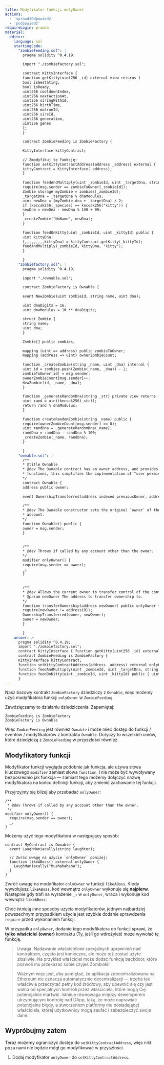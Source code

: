 ```yaml
---
title: Modyfikator funkcji onlyOwner
actions:
  - 'sprawdźOdpowiedź'
  - 'podpowiedź'
requireLogin: prawda
material:
  editor:
    language: sol
    startingCode:
      "zombiefeeding.sol": |
        pragma solidity ^0.4.19;
        
        import "./zombiefactory.sol";
        
        contract KittyInterface {
        function getKitty(uint256 _id) external view returns (
        bool isGestating,
        bool isReady,
        uint256 cooldownIndex,
        uint256 nextActionAt,
        uint256 siringWithId,
        uint256 birthTime,
        uint256 matronId,
        uint256 sireId,
        uint256 generation,
        uint256 genes
        );
        }
        
        contract ZombieFeeding is ZombieFactory {
        
        KittyInterface kittyContract;
        
        // Zmodyfikuj tę funkcję:
        function setKittyContractAddress(address _address) external {
        kittyContract = KittyInterface(_address);
        }
        
        function feedAndMultiply(uint _zombieId, uint _targetDna, string _species) public {
        require(msg.sender == zombieToOwner[_zombieId]);
        Zombie storage myZombie = zombies[_zombieId];
        _targetDna = _targetDna % dnaModulus;
        uint newDna = (myZombie.dna + _targetDna) / 2;
        if (keccak256(_species) == keccak256("kitty")) {
        newDna = newDna - newDna % 100 + 99;
        }
        _createZombie("NoName", newDna);
        }
        
        function feedOnKitty(uint _zombieId, uint _kittyId) public {
        uint kittyDna;
        (,,,,,,,,,kittyDna) = kittyContract.getKitty(_kittyId);
        feedAndMultiply(_zombieId, kittyDna, "kitty");
        }
        
        }
      "zombiefactory.sol": |
        pragma solidity ^0.4.19;
        
        import "./ownable.sol";
        
        contract ZombieFactory is Ownable {
        
        event NewZombie(uint zombieId, string name, uint dna);
        
        uint dnaDigits = 16;
        uint dnaModulus = 10 ** dnaDigits;
        
        struct Zombie {
        string name;
        uint dna;
        }
        
        Zombie[] public zombies;
        
        mapping (uint => address) public zombieToOwner;
        mapping (address => uint) ownerZombieCount;
        
        function _createZombie(string _name, uint _dna) internal {
        uint id = zombies.push(Zombie(_name, _dna)) - 1;
        zombieToOwner[id] = msg.sender;
        ownerZombieCount[msg.sender]++;
        NewZombie(id, _name, _dna);
        }
        
        function _generateRandomDna(string _str) private view returns (uint) {
        uint rand = uint(keccak256(_str));
        return rand % dnaModulus;
        }
        
        function createRandomZombie(string _name) public {
        require(ownerZombieCount[msg.sender] == 0);
        uint randDna = _generateRandomDna(_name);
        randDna = randDna - randDna % 100;
        _createZombie(_name, randDna);
        }
        
        }
      "ownable.sol": |
        /**
        * @title Ownable
        * @dev The Ownable contract has an owner address, and provides basic authorization control
        * functions, this simplifies the implementation of "user permissions".
        */
        contract Ownable {
        address public owner;
        
        event OwnershipTransferred(address indexed previousOwner, address indexed newOwner);
        
        /**
        * @dev The Ownable constructor sets the original `owner` of the contract to the sender
        * account.
        */
        function Ownable() public {
        owner = msg.sender;
        }
        
        
        /**
        * @dev Throws if called by any account other than the owner.
        */
        modifier onlyOwner() {
        require(msg.sender == owner);
        _;
        }
        
        
        /**
        * @dev Allows the current owner to transfer control of the contract to a newOwner.
        * @param newOwner The address to transfer ownership to.
        */
        function transferOwnership(address newOwner) public onlyOwner {
        require(newOwner != address(0));
        OwnershipTransferred(owner, newOwner);
        owner = newOwner;
        }
        
        }
    answer: >
      pragma solidity ^0.4.19;
      import "./zombiefactory.sol";
      contract KittyInterface { function getKitty(uint256 _id) external view returns ( bool isGestating, bool isReady, uint256 cooldownIndex, uint256 nextActionAt, uint256 siringWithId, uint256 birthTime, uint256 matronId, uint256 sireId, uint256 generation, uint256 genes ); }
      contract ZombieFeeding is ZombieFactory {
      KittyInterface kittyContract;
      function setKittyContractAddress(address _address) external onlyOwner { kittyContract = KittyInterface(_address); }
      function feedAndMultiply(uint _zombieId, uint _targetDna, string _species) public { require(msg.sender == zombieToOwner[_zombieId]); Zombie storage myZombie = zombies[_zombieId]; _targetDna = _targetDna % dnaModulus; uint newDna = (myZombie.dna + _targetDna) / 2; if (keccak256(_species) == keccak256("kitty")) { newDna = newDna - newDna % 100 + 99; } _createZombie("NoName", newDna); }
      function feedOnKitty(uint _zombieId, uint _kittyId) public { uint kittyDna; (,,,,,,,,,kittyDna) = kittyContract.getKitty(_kittyId); feedAndMultiply(_zombieId, kittyDna, "kitty"); }
      }
---
```

Nasz bazowy kontrakt `ZombieFactory` dziedziczy z `Ownable`, więc możemy użyć modyfikatora funkcji `onlyOwner` w `ZombieFeeding`.

Zawdzięczamy to działaniu dziedziczenia. Zapamiętaj:

    ZombieFeeding is ZombieFactory
    ZombieFactory is Ownable
    

Więc `ZombieFeeding` jest również `Ownable` i może mieć dostęp do funkcji / eventów / modyfikatorów z kontraktu `Ownable`. Dotyczy to wszelkich umów, które dziedziczą z `ZombieFeeding` w przyszłości również.

## Modyfikatory funkcji

Modyfikator funkcji wygląda podobnie jak funkcja, ale używa słowa kluczowego `modifier` zamiast słowa `function`. I nie może być wywoływany bezpośrednio jak funkcja — zamiast tego możemy dołączyć nazwę modyfikatora na końcu definicji funkcji, aby zmienić zachowanie tej funkcji.

Przyjrzyjmy się bliżej aby przebadać `onlyOwner`:

    /**
     * @dev Throws if called by any account other than the owner.
     */
    modifier onlyOwner() {
      require(msg.sender == owner);
      _;
    }
    

Możemy użyć tego modyfikatora w następujący sposób:

    contract MyContract is Ownable {
      event LaughManiacally(string laughter);
    
      // Zwróć uwagę na użycie `onlyOwner` poniżej:
      function likeABoss() external onlyOwner {
        LaughManiacally("Muahahahaha");
      }
    }
    

Zwróć uwagę na modyfikator `onlyOwner` w funkcji `likeABoss`. Kiedy wywołujesz `likeABoss`, kod wewnątrz `onlyOwner` wykonuje się **najpierw**. Następnie gdy trafi na wyrażenie `_;` w `onlyOwner`, wraca i wykonuje kod wewnątrz `likeABoss`.

Choć istnieją inne sposoby użycia modyfikatorów, jednym najbardziej powszechnym przypadkiem użycia jest szybkie dodanie sprawdzenia `require` przed wykonaniem funkcji.

W przypadku `onlyOwner`, dodanie tego modyfikatora do funkcji sprawi, że **tylko** **właściciel (owner)** kontraktu (Ty, jeśli go wdrożyłeś) może wywołać tę funkcję.

> Uwaga: Nadawanie właścicielowi specjalnych uprawnień nad kontraktem, często jest konieczne, ale może też zostać użyte złosliwie. Na przykład właściciel może dodać funkcję backdoor, która pozwoli mu przekazać sobie czyjeś Zombiaki!
> 
> Ważnym więc jest, aby pamiętać, że aplikacja zdecentralizowana na Ethereum nie oznacza automatycznie decentralizacji — trzeba tak właściwie przeczytać pełny kod źródłowy, aby upewnić się czy jest wolna od specjalnych kontroli przez właściciela, które mogą Cię potencjalnie martwić. Istnieje równowaga między deweloperem utrzymującym kontrolę nad DApp, taką, że może naprawiać potencjalne błędy, a stworzeniem platformy nie posiadającej właściciela, której użytkownicy mogą zaufać i zabezpieczyć swoje dane.

## Wypróbujmy zatem

Teraz możemy ograniczyć dostęp do `setKittyContractAddress`, więc nikt poza nami nie będzie mógł go modyfikować w przyszłości.

1. Dodaj modyfikator `onlyOwner` do `setKittyContractAddress`.